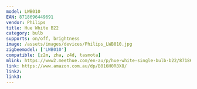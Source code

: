 ```yaml
---
model: LWB010
EAN: 8718696449691
vendor: Philips
title: Hue White B22
category: bulb
supports: on/off, brightness
image: /assets/images/devices/Philips_LWB010.jpg
zigbeemodel: ['LWB010']
compatible: [z2m, zha, z4d, tasmota]
mlink: https://www2.meethue.com/en-au/p/hue-white-single-bulb-b22/8718696449691/support
link: https://www.amazon.com.au/dp/B016H0R8X8/
link2: 
link3: 
---
```

